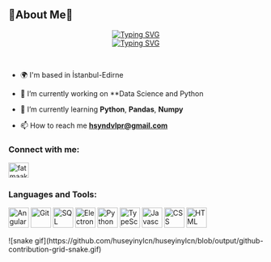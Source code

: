 ## 🌟About Me🌟

<!-- About Me -->

<p align="center"> 
    <a href="https://git.io/typing-svg">
        <img src="https://readme-typing-svg.demolab.com?font=Kaushan Script&size=22&pause=1000&color=ADD8E6&center=true&vCenter=true&repeat=false&width=435&lines=Hi!+I'm+Hüseyin+Yalçın" alt="Typing SVG" />
        </a>
    <br>
    <a href="https://git.io/typing-svg">
        <img src="https://readme-typing-svg.demolab.com?font=Kaushan Script&size=22&pause=1000&color=ADD8E6&center=true&vCenter=true&width=435&lines=FullStack+Developer;FullStack+Developer" alt="Typing SVG" />
        </a>
</p>
<br>

- 🌍 I'm based in İstanbul-Edirne

- 🔭 I’m currently working on **Data Science and Python

- 🌱 I’m currently learning **Python**, **Pandas**, **Numpy**

- 📫 How to reach me **hsyndvlpr@gmail.com**

<h3 align="left">Connect with me:</h3>
<p align="left">
<a href="www.linkedin.com/in/hsynylcn22" target="blank"><img align="center" src="https://raw.githubusercontent.com/rahuldkjain/github-profile-readme-generator/master/src/images/icons/Social/linked-in-alt.svg" alt="fatmaakpunar" height="30" width="40" /></a>

</p>

<h3 align="left">Languages and Tools:</h3>
    <p align="left">
      <a  rel="noreferrer">
        <img
          src="http://admin.tarihiyazilar.com/img/MezarFotograf/abd11c39a776697800a19c72300f0f79d2475e71352c1227b16d8db762052edb.svg"
          alt="Angular"
          width="40"
          height="40"
        />
      </a>
      <a  rel="noreferrer">
        <img
          src="http://admin.tarihiyazilar.com/img/MezarFotograf/ed91d0c7fab9e6f72da15091c876d6087cdfd2258bb6c74ae993bf72be6d450d.svg"
          alt="Git"
          width="40"
          height="40"
        />
      </a>
      <a rel="noreferrer">
        <img
          src="http://admin.tarihiyazilar.com/img/MezarFotograf/7b5da13473064530b384489b1cb5c49bad4b70548ac19837320f6df814194f25.svg"
          alt="SQL"
          width="40"
          height="40"
        />
      </a>
      <a rel="noreferrer">
        <img
          src="http://admin.tarihiyazilar.com/img/MezarFotograf/a56d89743db9490254647df753ecd11c3863cb7922ee5e65dfc83b8d4d98bd9a.svg"
          alt="Electron"
          width="40"
          height="40"
        />
      </a>
      <a rel="noreferrer">
        <img
          src="http://admin.tarihiyazilar.com/img/MezarFotograf/9b44394c57cebd6b1bfca9edca39dc1a030d724d1baf4d302bd0789f5b5947cd.svg"
          alt="Python"
          width="40"
          height="40"
        />
      </a>
      <a rel="noreferrer">
        <img
          src="http://admin.tarihiyazilar.com/img/MezarFotograf/f1949746670f495b155858d8f656c8851f6a9b288d2019c7347d1969ee8130c3.svg"
          alt="TypeScript"
          width="40"
          height="40"
        />
      </a>
      <a rel="noreferrer">
        <img
          src="http://admin.tarihiyazilar.com/img/MezarFotograf/522aa1a379a2c4bcaa70cdcf1db93a06fbc2a7408c2ca6ae002f25a56ec8c9a5.svg"
          alt="Javascript"
          width="40"
          height="40"
        />
      </a>
      <a rel="noreferrer">
        <img
          src="http://admin.tarihiyazilar.com/img/MezarFotograf/1459c650390f61f0cdd94497dab7dd82a2c0eba9f1cbc4219ba990ea44a8919f.svg"
          alt="CSS"
          width="40"
          height="40"
        />
      </a>
      <a rel="noreferrer">
        <img
          src="http://admin.tarihiyazilar.com/img/MezarFotograf/e8a6bbc938a45bfc2cfc3a9ed0db132e1f6a57709e3f0fed2797b70ab0f563d1.svg"
          alt="HTML"
          width="40"
          height="40"
        />
      </a>
    </p>
![snake gif](https://github.com/huseyinylcn/huseyinylcn/blob/output/github-contribution-grid-snake.gif)

